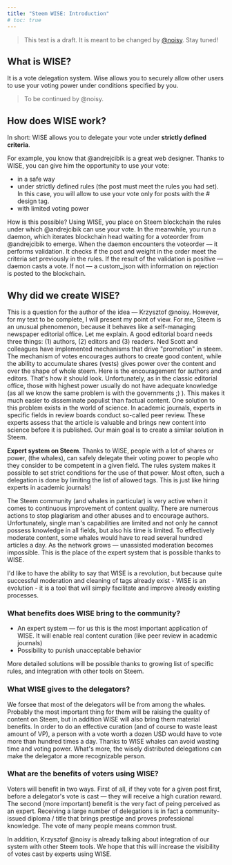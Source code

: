 ```yaml
---
title: "Steem WISE: Introduction"
# toc: true
---
```


> This text is a draft. It is meant to be changed by [@noisy](https://steemit.com/@noisy). Stay tuned!



## What is WISE?

It is a vote delegation system. Wise allows you to securely allow other users to use your voting power under conditions specified by you.

> To be continued by @noisy.



## How does WISE work?

In short: WISE allows you to delegate your vote under **strictly defined criteria**.

For example, you know that @andrejcibik is a great web designer. Thanks to WISE, you can give him the opportunity to use your vote:

- in a safe way
- under strictly defined rules (the post must meet the rules you had set). In this case, you will allow to use your vote only for posts with the # design tag.
- with limited voting power

How is this possible? Using WISE, you place on Steem blockchain the rules under which @andrejcibik can use your vote. In the meanwhile, you run a daemon, which iterates blockchain head waiting for a voteorder from @andrejcibik to emerge. When the daemon encounters the voteorder — it performs validation. It checks if the post and weight in the order meet the criteria set previously in the rules. If the result of the validation is positive — daemon casts a vote. If not — a custom_json with information on rejection is posted to the blockchain.



## Why did we create WISE?

This is a question for the author of the idea — Krzysztof @noisy. However, for my text to be complete, I will present my point of view. For me, Steem is an unusual phenomenon, because it behaves like a self-managing newspaper editorial office. Let me explain. A good editorial board needs three things: (1) authors, (2) editors and (3) readers. Ned Scott and colleagues have implemented mechanisms that drive "promotion" in steem. The mechanism of votes encourages authors to create good content, while the ability to accumulate shares (vests) gives power over the content and over the shape of whole steem. Here is the encouragement for authors and editors. That's how it should look. Unfortunately, as in the classic editorial office, those with highest power usually do not have adequate knowledge (as all we know the same problem is with the governments ;) ). This makes it much easier to disseminate populist than factual content. One solution to this problem exists in the world of science. In academic journals, experts in specific fields in review boards conduct so-called peer review.  These experts assess that the article is valuable and brings new content into science before it is published. Our main goal is to create a similar solution in Steem.

**Expert system on Steem**. Thanks to WISE, people with a lot of shares or power, (the whales), can safely delegate their voting power to people who they consider to be competent in a given field. The rules system makes it possible to set strict conditions for the use of that power. Most often, such a delegation is done by limiting the list of allowed tags. This is just like hiring experts in academic journals!

The Steem community (and whales in particular) is very active when it comes to continuous improvement of content quality. There are numerous actions to stop plagiarism and other abuses and to encourage authors. Unfortunately, single man's capabilities are limited and not only he cannot possess knowledge in all fields, but also his time is limited. To effectively moderate content, some whales would have to read several hundred articles a day. As the network grows — unassisted moderation becomes impossible. This is the place of the expert system that is possible thanks to WISE.

I'd like to have the ability to say that WISE is a revolution, but because quite successful moderation and cleaning of tags already exist - WISE is an evolution - it is a tool that will simply facilitate and improve already existing processes.



### What benefits does WISE bring to the community?

- An expert system — for us this is the most important application of WISE. It will enable real content curation (like peer review in academic journals)
- Possibility to punish unacceptable behavior

More detailed solutions will be possible thanks to growing list of specific rules, and integration with other tools on Steem.



### What WISE gives to the delegators?

We forsee that most of the delegators will be from among the whales. Probably the most important thing for them will be raising the quality of content on Steem, but in addition WISE will also bring them material benefits. In order to do an effective curation (and of course to waste least amount of VP), a person with a vote worth a dozen USD would have to vote more than hundred times a day. Thanks to WISE whales can avoid wasting time and voting power. What's more, the wisely distributed delegations can make the delegator a more recognizable person.



### What are the benefits of voters using WISE?

Voters will benefit in two ways. First of all, if they vote for a given post first, before a delegator's vote is cast — they will receive a high curation reward. The second (more important) benefit is the very fact of peing perceived as an expert. Receiving a large number of delegations is in fact a community-issued diploma / title that brings prestige and proves professional knowledge. The vote of many people means common trust.

In addition, Krzysztof @noisy is already talking about integration of our system with other Steem tools. We hope that this will increase the visibility of votes cast by experts using WISE.
